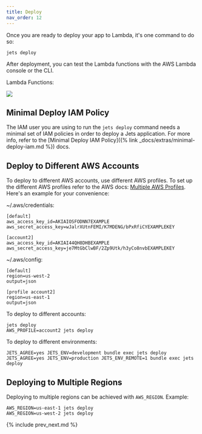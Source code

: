 ```yaml
---
title: Deploy
nav_order: 12
---
```


Once you are ready to deploy your app to Lambda, it's one command to do so:

    jets deploy

After deployment, you can test the Lambda functions with the AWS Lambda console or the CLI.

Lambda Functions:

![](/img/quick-start/demo-lambda-functions.png)

## Minimal Deploy IAM Policy

The IAM user you are using to run the `jets deploy` command needs a minimal set of IAM policies in order to deploy a Jets application. For more info, refer to the [Minimal Deploy IAM Policy]({% link _docs/extras/minimal-deploy-iam.md %}) docs.

## Deploy to Different AWS Accounts

To deploy to different AWS accounts, use different AWS profiles. To set up the different AWS profiles refer to the AWS docs: [Multiple AWS Profiles](https://docs.aws.amazon.com/cli/latest/userguide/cli-multiple-profiles.html). Here's an example for your convenience:

~/.aws/credentials:

    [default]
    aws_access_key_id=AKIAIOSFODNN7EXAMPLE
    aws_secret_access_key=wJalrXUtnFEMI/K7MDENG/bPxRfiCYEXAMPLEKEY

    [account2]
    aws_access_key_id=AKIAI44QH8DHBEXAMPLE
    aws_secret_access_key=je7MtGbClwBF/2Zp9Utk/h3yCo8nvbEXAMPLEKEY

~/.aws/config:

    [default]
    region=us-west-2
    output=json

    [profile account2]
    region=us-east-1
    output=json

To deploy to different accounts:

    jets deploy
    AWS_PROFILE=account2 jets deploy

To deploy to different environments:

    JETS_AGREE=yes JETS_ENV=development bundle exec jets deploy
    JETS_AGREE=yes JETS_ENV=production JETS_ENV_REMOTE=1 bundle exec jets deploy

## Deploying to Multiple Regions

Deploying to multiple regions can be achieved with `AWS_REGION`.  Example:

    AWS_REGION=us-east-1 jets deploy
    AWS_REGION=us-west-2 jets deploy

{% include prev_next.md %}
